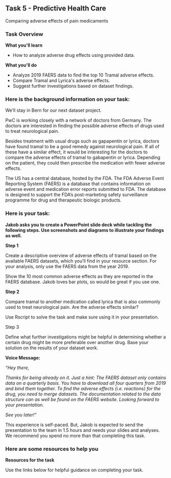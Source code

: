 <h2>Task 5 - Predictive Health Care</h3>
Comparing adverse effects of pain medicaments

<h3>Task Overview</h3>

<b>What you'll learn</b>
 - How to analyze adverse drug effects using provided data.

<b>What you'll do</b>
 - Analyze 2019 FAERS data to find the top 10 Tramal adverse effects.
 - Compare Tramal and Lyrica's adverse effects.
 - Suggest further investigations based on dataset findings.

<h3>Here is the background information on your task:</h3>
We’ll stay in Bern for our next dataset project.

PwC is working closely with a network of doctors from Germany. The doctors are interested in finding the possible adverse effects of drugs used to treat neurological pain.

Besides treatment with usual drugs such as gapapentin or lyrica, doctors have found tramal to be a good remedy against neurological pain. If all of these have a similar effect, it would be interesting for the doctors to compare the adverse effects of tramal to gabapentin or lyrica. Depending on the patient, they could then prescribe the medication with fewer adverse effects. 

The US has a central database, hosted by the FDA. The FDA Adverse Event Reporting System (FAERS) is a database that contains information on adverse event and medication error reports submitted to FDA. The database is designed to support the FDA’s post-marketing safety surveillance programme for drug and therapeutic biologic products.

<h3>Here is your task:</h3>

<b>Jakob asks you to create a PowerPoint slide deck while tackling the following steps. Use screenshots and diagrams to illustrate your findings as well.</b>

<b>Step 1</b>

Create a descriptive overview of adverse effects of tramal based on the available FAERS datasets, which you’ll find in your resource section. For your analysis, only use the FAERS data from the year 2019.

Show the 10 most common adverse effects as they are reported in the FAERS database. Jakob loves bar plots, so would be great if you use one.

<b>Step 2</b>

Compare tramal to another medication called lyrica that is also commonly used to treat neurological pain. Are the adverse effects similar?

Use Rscript to solve the task and make sure using it in your presentation.

</b>Step 3</b>

Define what further investigations might be helpful in determining whether a certain drug might be more preferable over another drug. Base your solution on the results of your dataset work.

<b>Voice Message:</b>

<i>“Hey there,

Thanks for being already on it. Just a hint: The FAERS dataset only contains data on a quarterly basis. You have to download all four quarters from 2019 and bind them together. To find the adverse effects (i.e. reactions) for the drug, you need to merge datasets. The documentation related to the data structure can as well be found on the FAERS website. Looking forward to your presentation.

See you later!”</i>

This experience is self-paced. But, Jakob is expected to send the presentation to the team in 1.5 hours and needs your slides and analyses. We recommend you spend no more than that completing this task.

<h3>Here are some resources to help you</h3>
<b>Resources for the task</b>

Use the links below for helpful guidance on completing your task.
